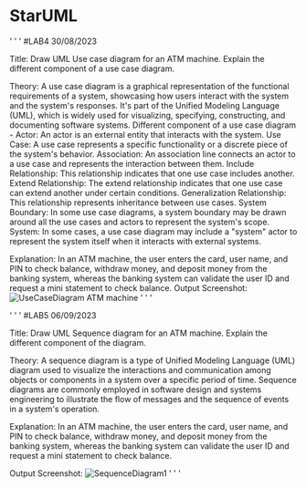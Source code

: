 # StarUML

' ' '
#LAB4 30/08/2023

Title: Draw UML Use case diagram for an ATM machine. Explain the different component of a use case diagram.

Theory: A use case diagram is a graphical representation of the functional requirements of a system, showcasing how users interact with the system and the system's responses. It's part of the Unified Modeling Language (UML), which is widely used for visualizing, specifying, constructing, and documenting software systems. 
Different component of a use case diagram - 
Actor: An actor is an external entity that interacts with the system.
Use Case: A use case represents a specific functionality or a discrete piece of the system's behavior.
Association: An association line connects an actor to a use case and represents the interaction between them.
Include Relationship: This relationship indicates that one use case includes another. 
Extend Relationship: The extend relationship indicates that one use case can extend another under certain conditions. 
Generalization Relationship: This relationship represents inheritance between use cases. 
System Boundary: In some use case diagrams, a system boundary may be drawn around all the use cases and actors to represent the system's scope.
System: In some cases, a use case diagram may include a "system" actor to represent the system itself when it interacts with external systems.

Explanation: In an ATM machine, the user enters the card, user name, and PIN to check balance, withdraw money, and deposit money from the banking system, whereas the banking system can validate the user ID and request a mini statement to check balance.
Output Screenshot:![UseCaseDiagram ATM machine](https://github.com/ankita430/StarUML/assets/141404641/b95bd272-016f-4c22-a62b-cfd2e419e710) 
' ' '

' ' '
#LAB5 06/09/2023

Title: Draw UML Sequence diagram for an ATM machine. Explain the different component of the diagram.

Theory: A sequence diagram is a type of Unified Modeling Language (UML) diagram used to visualize the interactions and communication among objects or components in a system over a specific period of time. Sequence diagrams are commonly employed in software design and systems engineering to illustrate the flow of messages and the sequence of events in a system's operation. 

Explanation: In an ATM machine, the user enters the card, user name, and PIN to check balance, withdraw money, and deposit money from the banking system, whereas the banking system can validate the user ID and request a mini statement to check balance.

Output Screenshot: ![SequenceDiagram1](https://github.com/ankita430/StarUML/assets/141404641/627f6916-e22f-4985-aabf-09d6e2886dc1)
' ' '
